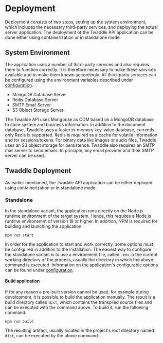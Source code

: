 # Deployment

Deployment consists of two steps, setting up the system environment, which includes the necessary third-party services,
and deploying the actual server application. The deployment of the Twaddle API application can be done either using
containerization or in standalone mode.

## System Environment

The application uses a number of third-party services and also requires them to function correctly. It is therefore
necessary to make these services available and to make them known accordingly. All third-party services can be
configured using the environment variables described under [configuration](./configuration.md).

- MongoDB Database Server
- Redis Database Server
- SMTP Email Server
- S3 Object Storage Server

The Twaalde API uses Mongoose as ODM based on a MongoDB database to store system and business information. In addition
to the document database, Twaddle uses a faster in-memory key-value database, currently only Redis is supported. Redis
is required as a cache for volatile information and for sessions/tokens. For binary data like images or audio files,
Twaddle uses an S3 object storage for persistence. Twaddle also requires an SMTP mail server to send emails. In principle,
any email provider and their SMTP server can be used.

## Twaddle Deployment

As earlier mentioned, the Twaddle API application can be either deployed using containerization or in standalone mode.

### Standalone

In the standalone variant, the application runs directly on the Node.js runtime environment of the target system. Hence,
this requires a Node.js runtime environemnt of version 18 or higher. In addition, NPM is required for building and
launching the application.

```shell
npm run start
```

In order for the application to start and work correctly, some options must be configured in addition to the installation.
The easiest way to configure the standalone variant is to use a environment file, called `.env` in the current working
directory of the process, usually the directory in which the above command is executed. Information on the application's
configurable options can be found under [configuration](./configuration.md).

#### Build application

If for any reason a pre-built version cannot be used, for example during development, it is possible to build the
application manually. The result is a build directory called `dist`, which contains the transpiled source files and
can be executed with the command above. To build it, run the following command.

```shell
npm run build
```

The resulting artifact, usually located in the project's root directory named `dist`, can be executed by the above
command.

